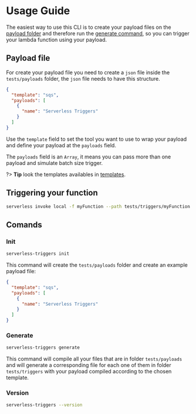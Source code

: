 # Usage Guide

The easiest way to use this CLI is to create your payload files on the [payload folder](#folders) and therefore run the [generate command](#Generate), so you can trigger your lambda function using your payload.

## Payload file

For create your payload file you need to create a `json` file inside the `tests/payloads` folder, the `json` file needs to have this structure. 

```json
{
  "template": "sqs",
  "payloads": [
    {
      "name": "Serverless Triggers"
    }
  ]
}
```

Use the `template` field to set the tool you want to use to wrap your payload and define your payload at the `payloads` field.

The `payloads` field is an `Array`, it means you can pass more than one payload and simulate batch size trigger.


?> **Tip** look the templates availables in [templates](templates.md#templates).

## Triggering your function

```bash
serverless invoke local -f myFunction --path tests/triggers/myFunction.json
```

## Comands

### Init

```bash
serverless-triggers init
```

This command will create the `tests/payloads` folder and create an example payload file:

```json
{
  "template": "sqs",
  "payloads": [
    {
      "name": "Serverless Triggers"
    }
  ]
}
```

### Generate

```bash
serverless-triggers generate
```

This command will compile all your files that are in folder `tests/payloads` and will generate a corresponding file for each one of them in folder `tests/triggers` with your payload compiled according to the chosen template.

### Version

```bash
serverless-triggers --version
``` 
